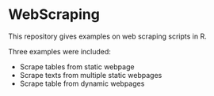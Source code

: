 # WebScraping
This repository gives examples on web scraping scripts in R. 

Three examples were included: 
- Scrape tables from static webpage
- Scrape texts from multiple static webpages
- Scrape table from dynamic webpages 
